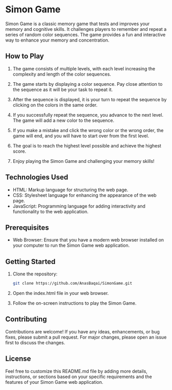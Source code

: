 # Simon Game

Simon Game is a classic memory game that tests and improves your memory and cognitive skills. It challenges players to remember and repeat a series of random color sequences. The game provides a fun and interactive way to enhance your memory and concentration.

## How to Play

1. The game consists of multiple levels, with each level increasing the complexity and length of the color sequences.

2. The game starts by displaying a color sequence. Pay close attention to the sequence as it will be your task to repeat it.

3. After the sequence is displayed, it is your turn to repeat the sequence by clicking on the colors in the same order.

4. If you successfully repeat the sequence, you advance to the next level. The game will add a new color to the sequence.

5. If you make a mistake and click the wrong color or the wrong order, the game will end, and you will have to start over from the first level.

6. The goal is to reach the highest level possible and achieve the highest score.

7. Enjoy playing the Simon Game and challenging your memory skills!

## Technologies Used

- HTML: Markup language for structuring the web page.
- CSS: Stylesheet language for enhancing the appearance of the web page.
- JavaScript: Programming language for adding interactivity and functionality to the web application.

## Prerequisites

- Web Browser: Ensure that you have a modern web browser installed on your computer to run the Simon Game web application.

## Getting Started

1. Clone the repository:

   ```bash
   git clone https://github.com/AnasBaqai/SimonGame.git
2. Open the index.html file in your web browser.

3. Follow the on-screen instructions to play the Simon Game.

## Contributing

Contributions are welcome! If you have any ideas, enhancements, or bug fixes, please submit a pull request. For major changes, please open an issue first to discuss the changes.

## License


Feel free to customize this README.md file by adding more details, instructions, or sections based on your specific requirements and the features of your Simon Game web application.






